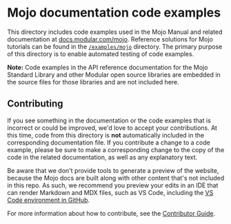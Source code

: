 # Mojo documentation code examples

This directory includes code examples used in the Mojo Manual and related
documentation at [docs.modular.com/mojo](https://docs.modular.com/mojo).
Reference solutions for Mojo tutorials can be found in the
[`/examples/mojo`](../../examples/mojo) directory. The primary purpose of this
directory is to enable automated testing of code examples.

**Note:** Code examples in the API reference documentation for the Mojo Standard
Library and other Modular open source libraries are embedded in the source files
for those libraries and are not included here.

## Contributing

If you see something in the documentation or the code examples that is incorrect
or could be improved, we'd love to accept your contributions. At this time, code
from this directory is **not** automatically included in the corresponding
documentation file. If you contribute a change to a code example, please be sure
to make a corresponding change to the copy of the code in the related
documentation, as well as any explanatory text.

Be aware that we don't provide tools to generate a preview of the website,
because the Mojo docs are built along with other content that's not included in
this repo. As such, we recommend you preview your edits in an IDE that can
render Markdown and MDX files, such as VS Code, including the
[VS Code environment in GitHub](https://github.dev/modular/modular/blob/main/).

For more information about how to contribute, see the
[Contributor Guide](../../CONTRIBUTING.md).
